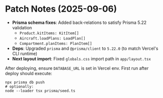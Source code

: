 # Patch Notes (2025-09-06)

- **Prisma schema fixes**: Added back-relations to satisfy Prisma 5.22 validation
  - `Product.kitItems: KitItem[]`
  - `Aircraft.loadPlans: LoadPlan[]`
  - `Compartment.planItems: PlanItem[]`
- **Deps**: Upgraded `prisma` and `@prisma/client` to `5.22.0` (to match Vercel's CLI runtime)
- **Next layout import**: Fixed `globals.css` import path in `app/layout.tsx`

After deploying, ensure `DATABASE_URL` is set in Vercel env. First run after deploy should execute:
```
npx prisma db push
# optionally:
node --loader tsx prisma/seed.ts
```

